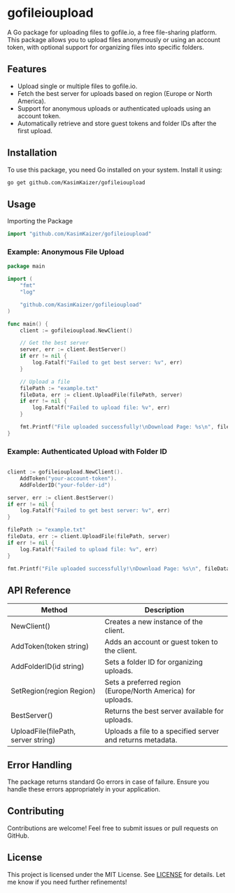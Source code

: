 # gofileioupload

A Go package for uploading files to gofile.io, a free file-sharing platform. This package allows you to upload files anonymously or using an account token, with optional support for organizing files into specific folders.

## Features
- Upload single or multiple files to gofile.io.
- Fetch the best server for uploads based on region (Europe or North America).
- Support for anonymous uploads or authenticated uploads using an account token.
- Automatically retrieve and store guest tokens and folder IDs after the first upload.

## Installation
To use this package, you need Go installed on your system. Install it using:
```bash
go get github.com/KasimKaizer/gofileioupload
```
## Usage
Importing the Package
```go
import "github.com/KasimKaizer/gofileioupload"
```

### Example: Anonymous File Upload
```go
package main

import (
	"fmt"
	"log"

	"github.com/KasimKaizer/gofileioupload"
)

func main() {
	client := gofileioupload.NewClient()

	// Get the best server
	server, err := client.BestServer()
	if err != nil {
		log.Fatalf("Failed to get best server: %v", err)
	}

	// Upload a file
	filePath := "example.txt"
	fileData, err := client.UploadFile(filePath, server)
	if err != nil {
		log.Fatalf("Failed to upload file: %v", err)
	}

	fmt.Printf("File uploaded successfully!\nDownload Page: %s\n", fileData.DownloadPage)
}
```
### Example: Authenticated Upload with Folder ID
```go

client := gofileioupload.NewClient().
	AddToken("your-account-token").
	AddFolderID("your-folder-id")

server, err := client.BestServer()
if err != nil {
	log.Fatalf("Failed to get best server: %v", err)
}

filePath := "example.txt"
fileData, err := client.UploadFile(filePath, server)
if err != nil {
	log.Fatalf("Failed to upload file: %v", err)
}

fmt.Printf("File uploaded successfully!\nDownload Page: %s\n", fileData.DownloadPage)
```
## API Reference
|Method | Description|
|--------|-------- |
|NewClient()	| Creates a new instance of the client.|
|AddToken(token string)	| Adds an account or guest token to the client.|
|AddFolderID(id string)	| Sets a folder ID for organizing uploads.|
|SetRegion(region Region)	| Sets a preferred region (Europe/North America) for uploads.|
|BestServer()	| Returns the best server available for uploads.|
|UploadFile(filePath, server string)	| Uploads a file to a specified server and returns metadata.|

## Error Handling
The package returns standard Go errors in case of failure. Ensure you handle these errors appropriately in your application.
## Contributing
Contributions are welcome! Feel free to submit issues or pull requests on GitHub.
## License
This project is licensed under the MIT License. See [LICENSE](LICENSE) for details. Let me know if you need further refinements!
